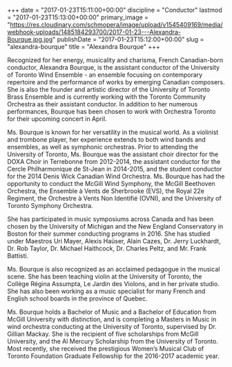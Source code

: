 +++
date = "2017-01-23T15:11:00+00:00"
discipline = "Conductor"
lastmod = "2017-01-23T15:13:00+00:00"
primary_image = "https://res.cloudinary.com/schmopera/image/upload/v1545409169/media/webhook-uploads/1485184293700/2017-01-23---Alexandra-Bourque.jpg.jpg"
publishDate = "2017-01-23T15:12:00+00:00"
slug = "alexandra-bourque"
title = "Alexandra Bourque"
+++

Recognized for her energy, musicality and charisma, French Canadian-born conductor, Alexandra Bourque, is the assistant conductor of the University of Toronto Wind Ensemble - an ensemble focusing on contemporary repertoire and the performance of works by emerging Canadian composers. She is also the founder and artistic director of the University of Toronto Brass Ensemble and is currently working with the Toronto Community Orchestra as their assistant conductor. In addition to her numerous performances, Bourque has been chosen to work with Orchestra Toronto for their upcoming concert in April. 

Ms. Bourque is known for her versatility in the musical world. As a violinist and trombone player, her experience extends to both wind bands and ensembles, as well as symphonic orchestras. Prior to attending the University of Toronto, Ms. Bourque was the assistant choir director for the DOXA Choir in Terrebonne from 2012-2014, the assistant conductor for the Cercle Philharmonique de St-Jean in 2014-2015, and the student conductor for the 2014 Denis Wick Canadian Wind Orchestra. Ms. Bourque has had the opportunity to conduct the McGill Wind Symphony, the McGill Beethoven Orchestra, the Ensemble à Vents de Sherbrooke (EVS), the Royal 22e Regiment, the Orchestre à Vents Non Identifié (OVNI), and the University of Toronto Symphony Orchestra. 

She has participated in music symposiums across Canada and has been chosen by the University of Michigan and the New England Conservatory in Boston for their summer conducting programs in 2016. She has studied under Maestros Uri Mayer, Alexis Haüser, Alain Cazes, Dr. Jerry Luckhardt, Dr. Rob Taylor, Dr. Michael Haithcock, Dr. Charles Peltz, and Mr. Frank Battisti. 

Ms. Bourque is also recognized as an acclaimed pedagogue in the musical scene. She has been teaching violin at the University of Toronto, the Collège Régina Assumpta, Le Jardin des Violons, and in her private studio. She has also been working as a music specialist for many French and English school boards in the province of Quebec.

Ms. Bourque holds a Bachelor of Music and a Bachelor of Education from McGill University with distinction, and is completing a Masters in Music in wind orchestra conducting at the University of Toronto, supervised by Dr. Gillian Mackay. She is the recipient of five scholarships from McGill University, and the Al Mercury Scholarship from the University of Toronto. Most recently, she received the prestigious Women’s Musical Club of Toronto Foundation Graduate Fellowship for the 2016-2017 academic year.
